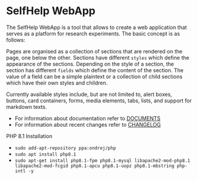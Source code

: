 # SelfHelp WebApp

The SelfHelp WebApp is a tool that allows to create a web application that serves as a platform for research experiments.
The basic concept is as follows:

Pages are organised as a collection of sections that are rendered on the page, one below the other.
Sections have different `styles` which define the appearance of the sections.
Depending on the style of a section, the section has different `fields` which define the content of the section.
The value of a field can be a simple plaintext or a collection of child sections which have their own styles and children.

Currently available styles include, but are not limited to, alert boxes, buttons, card containers, forms, media elements, tabs, lists, and support for markdown texts.

 - For information about documentation refer to [DOCUMENTS](DOCUMENTS.md)
 - For information about recent changes refer to [CHANGELOG](CHANGELOG.md)

PHP 8.1 Installation

 - `sudo add-apt-repository ppa:ondrej/php`
 - `sudo apt install php8.1`
 - `sudo apt-get install php8.1-fpm php8.1-mysql libapache2-mod-php8.1 libapache2-mod-fcgid php8.1-apcu php8.1-uopz php8.1-mbstring php-intl -y`


